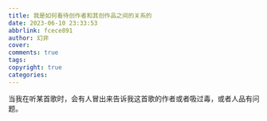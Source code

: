 ```yaml
---
title: 我是如何看待创作者和其创作品之间的关系的
date: 2023-06-10 23:33:53
abbrlink: fcece891
author: 幻非
cover:
comments: true
tags:
copyright: true
categories:
---
```


当我在听某首歌时，会有人冒出来告诉我这首歌的作者或者吸过毒，或者人品有问题。
